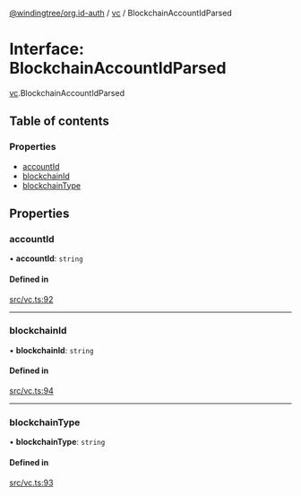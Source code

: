 [@windingtree/org.id-auth](../README.md) / [vc](../modules/vc.md) / BlockchainAccountIdParsed

# Interface: BlockchainAccountIdParsed

[vc](../modules/vc.md).BlockchainAccountIdParsed

## Table of contents

### Properties

- [accountId](vc.BlockchainAccountIdParsed.md#accountid)
- [blockchainId](vc.BlockchainAccountIdParsed.md#blockchainid)
- [blockchainType](vc.BlockchainAccountIdParsed.md#blockchaintype)

## Properties

### accountId

• **accountId**: `string`

#### Defined in

[src/vc.ts:92](https://github.com/windingtree/org.id-sdk/blob/7a05fcf/packages/auth/src/vc.ts#L92)

___

### blockchainId

• **blockchainId**: `string`

#### Defined in

[src/vc.ts:94](https://github.com/windingtree/org.id-sdk/blob/7a05fcf/packages/auth/src/vc.ts#L94)

___

### blockchainType

• **blockchainType**: `string`

#### Defined in

[src/vc.ts:93](https://github.com/windingtree/org.id-sdk/blob/7a05fcf/packages/auth/src/vc.ts#L93)
